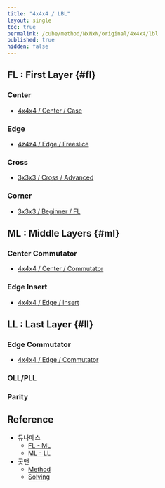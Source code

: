 ```yaml
---
title: "4x4x4 / LBL"
layout: single
toc: true
permalink: /cube/method/NxNxN/original/4x4x4/lbl
published: true
hidden: false
---
```


<head>
  <base target="_blank">
  <style>
    img {
      max-width: 250px;
    }
  </style>
</head>



## FL : First Layer {#fl}

### Center

- [4x4x4 / Center / Case](/cube/method/NxNxN/original/4x4x4/center/case)

### Edge

- [4z4z4 / Edge / Freeslice](/cube/method/NxNxN/original/4x4x4/edge/freeslice)

### Cross

- [3x3x3 / Cross / Advanced](/cube/method/NxNxN/original/3x3x3/cross/advanced)

### Corner

- [3x3x3 / Beginner / FL](/cube/method/NxNxN/original/3x3x3/beginner/fl)


## ML : Middle Layers {#ml}

### Center Commutator

- [4x4x4 / Center / Commutator](/cube/method/NxNxN/original/4x4x4/center/commutator)

### Edge Insert

- [4x4x4 / Edge / Insert](/cube/method/NxNxN/original/4x4x4/edge/insert)




## LL : Last Layer {#ll}

### Edge Commutator

- [4x4x4 / Edge / Commutator](/cube/method/NxNxN/original/4x4x4/edge/commutator)

### OLL/PLL

### Parity



## Reference

- 듀나메스
  - [FL - ML](https://youtu.be/_Hbf2TpsoUI)
  - [ML - LL](https://youtu.be/MtVIzF3Umyo)
- 굿맨
  - [Method](https://youtu.be/D_UYYz_OwOM)
  - [Solving](https://youtu.be/iRoivG7Te40)
